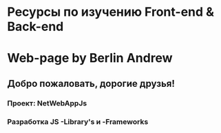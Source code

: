 # Ресурсы по изучению Front-end & Back-end
<h1>Web-page by Berlin Andrew</h1>
    <h2>Добро пожаловать, дорогие друзья!</h2>
    <h3>Проект: NetWebAppJs</h3>
<h3>Разработка JS  -Library's и -Frameworks </h3>

